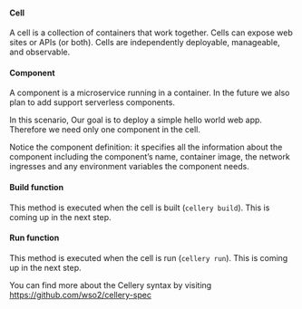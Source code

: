 #### Cell
A cell is a collection of containers that work together. Cells can expose web sites or APIs (or both). Cells are independently deployable, manageable, and observable.

#### Component
A component is a microservice running in a container. In the future we also plan to add support serverless components.

In this scenario, Our goal is to deploy a simple hello world web app. Therefore we need only one component in the cell.

Notice the component definition: it specifies all the information about the component including the component’s name, container image, the network ingresses and any environment variables the component needs.

#### Build function
This method is executed when the cell is built (`cellery build`). This is coming up in the next step.

#### Run function
This method is executed when the cell is run (`cellery run`). This is coming up in the next step.

You can find more about the Cellery syntax by visiting https://github.com/wso2/cellery-spec
